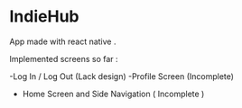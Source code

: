 # IndieHub

App made with react native . 

Implemented screens so far :

-Log In / Log Out (Lack design)
-Profile Screen (Incomplete)
- Home Screen and Side Navigation ( Incomplete ) 
